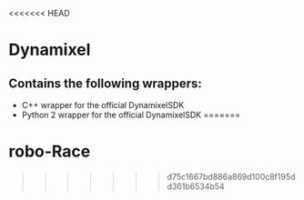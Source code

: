 <<<<<<< HEAD
# Dynamixel
## Contains the following wrappers:
  * C++ wrapper for the official DynamixelSDK
  * Python 2 wrapper for the official DynamixelSDK
=======
# robo-Race
>>>>>>> d75c1667bd886a869d100c8f195dd361b6534b54
